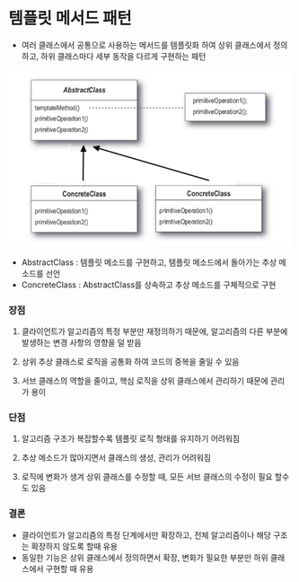 # 템플릿 메서드 패턴

- 여러 클래스에서 공통으로 사용하는 메서드를 템플릿화 하여 상위 클래스에서 정의하고, 하위 클래스마다 세부 동작을 다르게 구현하는 패턴

![img.png](img.png)

- AbstractClass : 템플릿 메소드를 구현하고, 템플릿 메소드에서 돌아가는 추상 메소드를 선언
- ConcreteClass : AbstractClass를 상속하고 추상 메소드를 구체적으로 구현

### 장점

1. 클라이언트가 알고리즘의 특정 부분만 재정의하기 때문에, 알고리즘의 다른 부분에 발생하는 변경 사항의 영향을 덜 받음


2. 상위 추상 클래스로 로직을 공통화 하여 코드의 중복을 줄일 수 있음


3. 서브 클래스의 역할을 줄이고, 핵심 로직을 상위 클래스에서 관리하기 때문에 관리가 용이

### 단점

1. 알고리즘 구조가 복잡할수록 템플릿 로직 형태를 유지하기 어려워짐


2. 추상 메소드가 많아지면서 클래스의 생성, 관리가 어려워짐


3. 로직에 변화가 생겨 상위 클래스를 수정할 때, 모든 서브 클래스의 수정이 필요 할수도 있음


### 결론

- 클라이언트가 알고리즘의 특정 단계에서만 확장하고, 전체 알고리즘이나 해당 구조는 확장하지 않도록 할때 유용
- 동일한 기능은 상위 클래스에서 정의하면서 확장, 변화가 필요한 부분만 하위 클래스에서 구현할 때 유용
